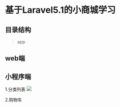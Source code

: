 基于Laravel5.1的小商城学习
==========
目录结构
---------
>app


web端
-----------





小程序端
-------------
1.分类列表
![](https://github.com/qqcaiyin/book/tree/master/img/wx/wx-categoty.png)



2.购物车
